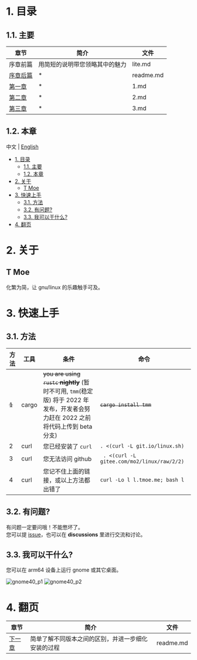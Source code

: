 # 1. 目录

## 1.1. 主要

| 章节                    | 简介                           | 文件      |
| ----------------------- | ------------------------------ | --------- |
| 序章前篇                | 用简短的说明带您领略其中的魅力 | lite.md   |
| [序章后篇](./readme.md) | \*                             | readme.md |
| [第一章](./1.md)        | \*                             | 1.md      |
| [第二章](./2.md)        | \*                             | 2.md      |
| [第三章](./3.md)        | \*                             | 3.md      |

## 1.2. 本章

中文 | [English](../../../Readme.md)

- [1. 目录](#1-目录)
  - [1.1. 主要](#11-主要)
  - [1.2. 本章](#12-本章)
- [2. 关于](#2-关于)
  - [T Moe](#t-moe)
- [3. 快速上手](#3-快速上手)
  - [3.1. 方法](#31-方法)
  - [3.2. 有问题?](#32-有问题)
  - [3.3. 我可以干什么?](#33-我可以干什么)
- [4. 翻页](#4-翻页)

# 2. 关于

## T Moe

化繁为简，让 gnu/linux 的乐趣触手可及。

# 3. 快速上手

## 3.1. 方法

| 方法  | 工具  | 条件                                                                                                                                 | 命令                                        |
| ----- | ----- | ------------------------------------------------------------------------------------------------------------------------------------ | ------------------------------------------- |
| ~~1~~ | cargo | ~~you are using `rustc` **nightly**~~ (暂时不可用, `tmm`(稳定版) 将于 2022 年发布，开发者会努力赶在 2022 之前将代码上传到 beta 分支) | ~~`cargo install tmm`~~                     |
| 2     | curl  | 您已经安装了 `curl`                                                                                                                  | `. <(curl -L git.io/linux.sh)`              |
| 3     | curl  | 您无法访问 github                                                                                                                    | ` . <(curl -L gitee.com/mo2/linux/raw/2/2)` |
| 4     | curl  | 您记不住上面的链接，或以上方法都出错了                                                                                               | `curl -Lo l l.tmoe.me; bash l`              |

<!--  | 1     | cargo                                                                                                                                 | you have `cargo` installed                  | `cargo install tmoe` | -->

## 3.2. 有问题?

有问题一定要问哦！不能憋坏了。  
您可以提 [issue](https://github.com/2moe/tmoe-linux/issues/new/choose)，也可以在 **discussions** 里进行交流和讨论。

## 3.3. 我可以干什么?

您可以在 arm64 设备上运行 gnome 或其它桌面。

![gnome40_p1](https://images.gitee.com/uploads/images/2021/0806/224412_07b5cd5b_5617340.png "Screenshot_20210806-221622.png")
![gnome40_p2](https://images.gitee.com/uploads/images/2021/0806/224423_fa8285a5_5617340.png "Screenshot_20210806-222714.png")

# 4. 翻页

| 章节                  | 简介                                               | 文件      |
| --------------------- | -------------------------------------------------- | --------- |
| [下一章](./readme.md) | 简单了解不同版本之间的区别，并进一步细化安装的过程 | readme.md |
